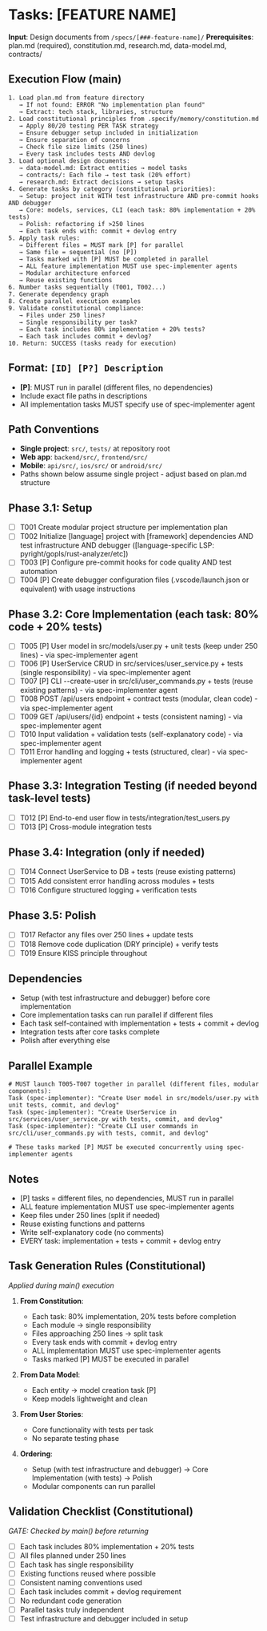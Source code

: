 # Tasks: [FEATURE NAME]

**Input**: Design documents from `/specs/[###-feature-name]/`
**Prerequisites**: plan.md (required), constitution.md, research.md, data-model.md, contracts/

## Execution Flow (main)
```
1. Load plan.md from feature directory
   → If not found: ERROR "No implementation plan found"
   → Extract: tech stack, libraries, structure
2. Load constitutional principles from .specify/memory/constitution.md
   → Apply 80/20 testing PER TASK strategy
   → Ensure debugger setup included in initialization
   → Ensure separation of concerns
   → Check file size limits (250 lines)
   → Every task includes tests AND devlog
3. Load optional design documents:
   → data-model.md: Extract entities → model tasks
   → contracts/: Each file → test task (20% effort)
   → research.md: Extract decisions → setup tasks
4. Generate tasks by category (constitutional priorities):
   → Setup: project init WITH test infrastructure AND pre-commit hooks AND debugger
   → Core: models, services, CLI (each task: 80% implementation + 20% tests)
   → Polish: refactoring if >250 lines
   → Each task ends with: commit + devlog entry
5. Apply task rules:
   → Different files = MUST mark [P] for parallel
   → Same file = sequential (no [P])
   → Tasks marked with [P] MUST be completed in parallel
   → ALL feature implementation MUST use spec-implementer agents
   → Modular architecture enforced
   → Reuse existing functions
6. Number tasks sequentially (T001, T002...)
7. Generate dependency graph
8. Create parallel execution examples
9. Validate constitutional compliance:
   → Files under 250 lines?
   → Single responsibility per task?
   → Each task includes 80% implementation + 20% tests?
   → Each task includes commit + devlog?
10. Return: SUCCESS (tasks ready for execution)
```

## Format: `[ID] [P?] Description`
- **[P]**: MUST run in parallel (different files, no dependencies)
- Include exact file paths in descriptions
- All implementation tasks MUST specify use of spec-implementer agent

## Path Conventions
- **Single project**: `src/`, `tests/` at repository root
- **Web app**: `backend/src/`, `frontend/src/`
- **Mobile**: `api/src/`, `ios/src/` or `android/src/`
- Paths shown below assume single project - adjust based on plan.md structure

## Phase 3.1: Setup
- [ ] T001 Create modular project structure per implementation plan
- [ ] T002 Initialize [language] project with [framework] dependencies AND test infrastructure AND debugger ([language-specific LSP: pyright/gopls/rust-analyzer/etc])
- [ ] T003 [P] Configure pre-commit hooks for code quality AND test automation
- [ ] T004 [P] Create debugger configuration files (.vscode/launch.json or equivalent) with usage instructions

## Phase 3.2: Core Implementation (each task: 80% code + 20% tests)
- [ ] T005 [P] User model in src/models/user.py + unit tests (keep under 250 lines) - via spec-implementer agent
- [ ] T006 [P] UserService CRUD in src/services/user_service.py + tests (single responsibility) - via spec-implementer agent
- [ ] T007 [P] CLI --create-user in src/cli/user_commands.py + tests (reuse existing patterns) - via spec-implementer agent
- [ ] T008 POST /api/users endpoint + contract tests (modular, clean code) - via spec-implementer agent
- [ ] T009 GET /api/users/{id} endpoint + tests (consistent naming) - via spec-implementer agent
- [ ] T010 Input validation + validation tests (self-explanatory code) - via spec-implementer agent
- [ ] T011 Error handling and logging + tests (structured, clear) - via spec-implementer agent

## Phase 3.3: Integration Testing (if needed beyond task-level tests)
- [ ] T012 [P] End-to-end user flow in tests/integration/test_users.py
- [ ] T013 [P] Cross-module integration tests

## Phase 3.4: Integration (only if needed)
- [ ] T014 Connect UserService to DB + tests (reuse existing patterns)
- [ ] T015 Add consistent error handling across modules + tests
- [ ] T016 Configure structured logging + verification tests

## Phase 3.5: Polish
- [ ] T017 Refactor any files over 250 lines + update tests
- [ ] T018 Remove code duplication (DRY principle) + verify tests
- [ ] T019 Ensure KISS principle throughout

## Dependencies
- Setup (with test infrastructure and debugger) before core implementation
- Core implementation tasks can run parallel if different files
- Each task self-contained with implementation + tests + commit + devlog
- Integration tests after core tasks complete
- Polish after everything else

## Parallel Example
```
# MUST launch T005-T007 together in parallel (different files, modular components):
Task (spec-implementer): "Create User model in src/models/user.py with unit tests, commit, and devlog"
Task (spec-implementer): "Create UserService in src/services/user_service.py with tests, commit, and devlog" 
Task (spec-implementer): "Create CLI user commands in src/cli/user_commands.py with tests, commit, and devlog"

# These tasks marked [P] MUST be executed concurrently using spec-implementer agents
```

## Notes
- [P] tasks = different files, no dependencies, MUST run in parallel
- ALL feature implementation MUST use spec-implementer agents
- Keep files under 250 lines (split if needed)
- Reuse existing functions and patterns
- Write self-explanatory code (no comments)
- EVERY task: implementation + tests + commit + devlog entry

## Task Generation Rules (Constitutional)
*Applied during main() execution*

1. **From Constitution**:
   - Each task: 80% implementation, 20% tests before completion
   - Each module → single responsibility
   - Files approaching 250 lines → split task
   - Every task ends with commit + devlog entry
   - ALL implementation MUST use spec-implementer agents
   - Tasks marked [P] MUST be executed in parallel
   
2. **From Data Model**:
   - Each entity → model creation task [P]
   - Keep models lightweight and clean
   
3. **From User Stories**:
   - Core functionality with tests per task
   - No separate testing phase

4. **Ordering**:
   - Setup (with test infrastructure and debugger) → Core Implementation (with tests) → Polish
   - Modular components can run parallel

## Validation Checklist (Constitutional)
*GATE: Checked by main() before returning*

- [ ] Each task includes 80% implementation + 20% tests
- [ ] All files planned under 250 lines
- [ ] Each task has single responsibility
- [ ] Existing functions reused where possible
- [ ] Consistent naming conventions used
- [ ] Each task includes commit + devlog requirement
- [ ] No redundant code generation
- [ ] Parallel tasks truly independent
- [ ] Test infrastructure and debugger included in setup